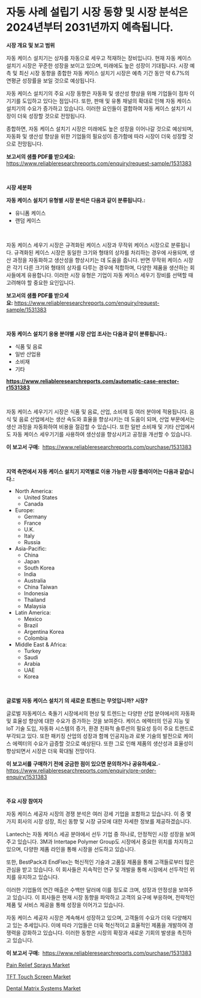 <p><h1>자동 사례 설립기 시장 동향 및 시장 분석은 2024년부터 2031년까지 예측됩니다.</h1></p><p><strong>시장 개요 및 보고 범위</strong></p>
<p><p>자동 케이스 설치기는 상자를 자동으로 세우고 적재하는 장비입니다. 현재 자동 케이스 설치기 시장은 꾸준한 성장을 보이고 있으며, 미래에도 높은 성장이 기대됩니다. 시장 예측 및 최신 시장 동향을 종합한 자동 케이스 설치기 시장은 예측 기간 동안 약 6.7%의 연평균 성장률을 보일 것으로 예상됩니다. </p><p>자동 케이스 설치기의 주요 시장 동향은 자동화 및 생산성 향상을 위해 기업들이 점차 이 기기를 도입하고 있다는 점입니다. 또한, 판매 및 유통 채널의 확대로 인해 자동 케이스 설치기의 수요가 증가하고 있습니다. 이러한 요인들이 결합하여 자동 케이스 설치기 시장이 더욱 성장할 것으로 전망됩니다.</p><p>종합하면, 자동 케이스 설치기 시장은 미래에도 높은 성장을 이어나갈 것으로 예상되며, 자동화 및 생산성 향상을 위한 기업들의 필요성이 증가함에 따라 시장이 더욱 성장할 것으로 전망됩니다.</p></p>
<p><strong>보고서의 샘플 PDF를 받으세요:</strong> <a href="https://www.reliableresearchreports.com/enquiry/request-sample/1531383">https://www.reliableresearchreports.com/enquiry/request-sample/1531383</a></p>
<p>&nbsp;</p>
<p><strong>시장 세분화</strong></p>
<p><strong>자동 케이스 설치기 유형별 시장 분석은 다음과 같이 분류됩니다.:</strong></p>
<p><ul><li>유니폼 케이스</li><li>랜덤 케이스</li></ul></p>
<p>&nbsp;</p>
<p><p>자동 케이스 세우기 시장은 규격화된 케이스 시장과 무작위 케이스 시장으로 분류됩니다. 규격화된 케이스 시장은 동일한 크기와 형태의 상자를 처리하는 경우에 사용되며, 생산 과정을 자동화하고 생산성을 향상시키는 데 도움을 줍니다. 반면 무작위 케이스 시장은 각기 다른 크기와 형태의 상자를 다루는 경우에 적합하며, 다양한 제품을 생산하는 회사들에게 유용합니다. 이러한 시장 유형은 기업이 자동 케이스 세우기 장비를 선택할 때 고려해야 할 중요한 요인입니다.</p></p>
<p><strong>보고서의 샘플 PDF를 받으세요:</strong>&nbsp;<a href="https://www.reliableresearchreports.com/enquiry/request-sample/1531383">https://www.reliableresearchreports.com/enquiry/request-sample/1531383</a></p>
<p>&nbsp;</p>
<p><strong> 자동 케이스 설치기 응용 분야별 시장 산업 조사는 다음과 같이 분류됩니다.:</strong></p>
<p><ul><li>식품 및 음료</li><li>일반 산업용</li><li>소비재</li><li>기타</li></ul></p>
<p><strong><a href="https://www.reliableresearchreports.com/automatic-case-erector-r1531383">https://www.reliableresearchreports.com/automatic-case-erector-r1531383</a></strong></p>
<p>&nbsp;</p>
<p><p>자동 케이스 세우기기 시장은 식품 및 음료, 산업, 소비재 등 여러 분야에 적용됩니다. 음식 및 음료 산업에서는 생산 속도와 효율을 향상시키는 데 도움이 되며, 산업 부문에서는 생산 과정을 자동화하여 비용을 절감할 수 있습니다. 또한 일반 소비재 및 기타 산업에서도 자동 케이스 세우기기를 사용하여 생산성을 향상시키고 공정을 개선할 수 있습니다.</p></p>
<p><strong>이 보고서 구매:</strong>&nbsp; <a href="https://www.reliableresearchreports.com/purchase/1531383">https://www.reliableresearchreports.com/purchase/1531383</a></p>
<p>&nbsp;</p>
<p><strong>지역 측면에서 자동 케이스 설치기 지역별로 이용 가능한 시장 플레이어는 다음과 같습니다.:</strong></p>
<p><ul>
    <li>
        North America:
        <ul>
            <li>United States</li>
            <li>Canada</li>
        </ul>
    </li>
    <li>
        Europe:
        <ul>
            <li>Germany</li>
            <li>France</li>
            <li>U.K.</li>
            <li>Italy</li>
            <li>Russia</li>
        </ul>
    </li>
    <li>
        Asia-Pacific:
        <ul>
            <li>China</li>
            <li>Japan</li>
            <li>South Korea</li>
            <li>India</li>
            <li>Australia</li>
            <li>China Taiwan</li>
            <li>Indonesia</li>
            <li>Thailand</li>
            <li>Malaysia</li>
        </ul>
    </li>
    <li>
        Latin America:
        <ul>
            <li>Mexico</li>
            <li>Brazil</li>
            <li>Argentina Korea</li>
            <li>Colombia</li>
        </ul>
    </li>
    <li>
        Middle East & Africa:
        <ul>
            <li>Turkey</li>
            <li>Saudi</li>
            <li>Arabia</li>
            <li>UAE</li>
            <li>Korea</li>
        </ul>
    </li>
    </ul></p>
<p>&nbsp;</p>
<p><strong>글로벌 자동 케이스 설치기 의 새로운 트렌드는 무엇입니까? 시장?</strong></p>
<p><p>글로벌 자동케이스 축돌기 시장에서의 현상 및 트렌드는 다양한 산업 분야에서의 자동화 및 효율성 향상에 대한 수요가 증가하는 것을 보여준다. 케이스 에렉터의 인공 지능 및 IoT 기술 도입, 자동화 시스템의 증가, 환경 친화적 솔루션의 필요성 등이 주요 트렌드로 부각되고 있다. 또한 패키징 산업의 성장과 함께 인공지능과 로봇 기술의 발전으로 케이스 에렉터의 수요가 급증할 것으로 예상된다. 또한 그로 인해 제품의 생산성과 효율성이 향상되면서 시장은 더욱 확대될 전망이다.</p></p>
<p><strong>이 보고서를 구매하기 전에 궁금한 점이 있으면 문의하거나 공유하세요.</strong>- <a href="https://www.reliableresearchreports.com/enquiry/pre-order-enquiry/1531383">https://www.reliableresearchreports.com/enquiry/pre-order-enquiry/1531383</a></p>
<p>&nbsp;</p>
<p><strong>주요 시장 참여자</strong></p>
<p><p>자동 케이스 세공자 시장의 경쟁 분석은 여러 강세 기업을 포함하고 있습니다. 이 중 몇 가지 회사의 시장 성장, 최신 동향 및 시장 규모에 대한 자세한 정보를 제공하겠습니다.</p><p>Lantech는 자동 케이스 세공 분야에서 선두 기업 중 하나로, 안정적인 시장 성장을 보여주고 있습니다. 3M과 Intertape Polymer Group도 시장에서 중요한 위치를 차지하고 있으며, 다양한 제품 라인을 통해 시장을 선도하고 있습니다.</p><p>또한, BestPack과 EndFlex는 혁신적인 기술과 고품질 제품을 통해 고객들로부터 많은 관심을 받고 있습니다. 이 회사들은 지속적인 연구 및 개발을 통해 시장에서 선두적인 위치를 유지하고 있습니다.</p><p>이러한 기업들의 연간 매출은 수백만 달러에 이를 정도로 크며, 성장과 안정성을 보여주고 있습니다. 이 회사들은 현재 시장 동향을 파악하고 고객의 요구에 부응하며, 전략적인 제품 및 서비스 제공을 통해 성장을 이어가고 있습니다.</p><p>자동 케이스 세공자 시장은 계속해서 성장하고 있으며, 고객들의 수요가 더욱 다양해지고 있는 추세입니다. 이에 따라 기업들은 더욱 혁신적이고 효율적인 제품을 개발하여 경쟁력을 강화하고 있습니다. 이러한 동향은 시장의 확장과 새로운 기회의 발생을 촉진하고 있습니다.</p></p>
<p><strong>이 보고서 구매:</strong>&nbsp;&nbsp;<a href="https://www.reliableresearchreports.com/purchase/1531383">https://www.reliableresearchreports.com/purchase/1531383</a></p>
<p><p><a href="https://github.com/seekum/Market-Research-Report-List-2/blob/main/pain-relief-sprays-market.md">Pain Relief Sprays Market</a></p><p><a href="https://iodized-pantydraco-05c.notion.site/TFT-Touch-Screen-Market-Report-Reveals-the-Latest-Trends-And-Growth-Opportunities-of-this-Market-ebda1375b01f4f8bbed10904028a5c4d">TFT Touch Screen Market</a></p><p><a href="https://github.com/nancykennedykellievqfqt2/Market-Research-Report-List-2/blob/main/dental-matrix-systems-market.md">Dental Matrix Systems Market</a></p></p>